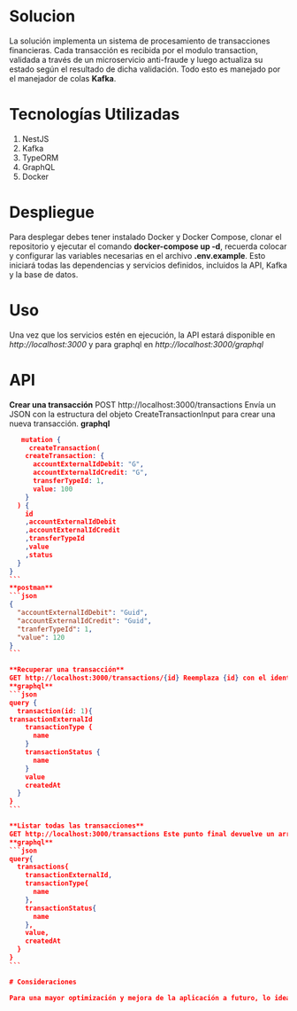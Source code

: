 # Solucion

La solución implementa un sistema de procesamiento de transacciones financieras. Cada transacción es recibida por el modulo transaction, validada a través de un microservicio anti-fraude y luego actualiza su estado según el resultado de dicha validación. Todo esto es manejado por el manejador de colas **Kafka**.

# Tecnologías Utilizadas

<ol>
  <li>NestJS</li>
  <li>Kafka</li>
  <li>TypeORM</li>
  <li>GraphQL</li>
  <li>Docker</li>
</ol>

# Despliegue

Para desplegar debes tener instalado Docker y Docker Compose, clonar el repositorio y ejecutar el comando **docker-compose up -d**, recuerda colocar y configurar las variables necesarias en el archivo **.env.example**.
Esto iniciará todas las dependencias y servicios definidos, incluidos la API, Kafka y la base de datos. 

# Uso

Una vez que los servicios estén en ejecución, la API estará disponible en *http://localhost:3000* y para graphql en *http://localhost:3000/graphql*

# API 

**Crear una transacción**
POST http://localhost:3000/transactions Envía un JSON con la estructura del objeto CreateTransactionInput para crear una nueva transacción.
**graphql**
````json
   mutation {
     createTransaction(
    createTransaction: {
      accountExternalIdDebit: "G",
      accountExternalIdCredit: "G",
      transferTypeId: 1,
      value: 100
    }
  ) {
    id
    ,accountExternalIdDebit
    ,accountExternalIdCredit
    ,transferTypeId
    ,value
    ,status
  }
}
```
**postman**
```json
{
  "accountExternalIdDebit": "Guid",
  "accountExternalIdCredit": "Guid",
  "tranferTypeId": 1,
  "value": 120
}
```

**Recuperar una transacción**
GET http://localhost:3000/transactions/{id} Reemplaza {id} con el identificador único de la transacción que deseas recuperar.
**graphql**
```json
query {
  transaction(id: 1){
transactionExternalId
    transactionType {
      name
    }
    transactionStatus {
      name
    }
    value
    createdAt
  }
}
```

**Listar todas las transacciones**
GET http://localhost:3000/transactions Este punto final devuelve un array con todas las transacciones registradas en el sistema.
**graphql**
```json
query{
  transactions{
    transactionExternalId,
    transactionType{
      name
    },
    transactionStatus{
      name
    },
    value,
    createdAt
  }
}
```

# Consideraciones

Para una mayor optimización y mejora de la aplicación a futuro, lo ideal es crear particiones en Kafka por cada tipo de transferencia, y asi separarlas para un mejor procesamiento de las transacciones, pensando en que a diario se pueden recibir mas de 8 millones de esta.
